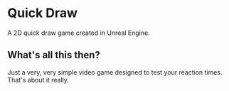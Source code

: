 # Quick Draw
A 2D quick draw game created in Unreal Engine.

## What's all this then?

Just a very, very simple video game designed to test your reaction times. That's about it really.
